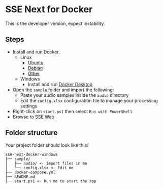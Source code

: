 # SSE Next for Docker

This is the developer version, expect instability.

## Steps

- Install and run Docker.
  - Linux
    - [Ubuntu](https://docs.docker.com/engine/install/ubuntu/)
    - [Debian](https://docs.docker.com/engine/install/debian/)
    - [Other](https://docs.docker.com/engine/install/)
  - Windows
    - Install and run [Docker Desktop](https://www.docker.com/products/docker-desktop)
- Open the `sample` folder and import the following:
  - Paste your audio samples inside the `audio` directory
  - Edit the `config.xlsx` configuration file to manage your processing settings
- Right-click on `start.ps1` then select `Run with PowerShell`
- Browse to [SSE Web](http://localhost:8080)

## Folder structure

Your project folder should look like this:

```
sse-next-docker-windows
├── sample/
│   ├── audio/ <- Import files in me
│   └── config.xlsx <- Edit me
├── docker-compose.yml
├── README.md
├── start.ps1 <- Run me to start the app
```
